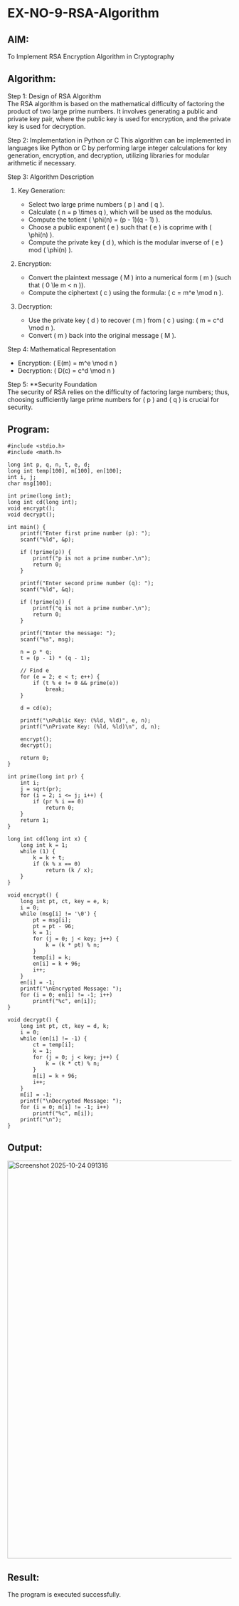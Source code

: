 # EX-NO-9-RSA-Algorithm

## AIM:
To Implement RSA Encryption Algorithm in Cryptography

## Algorithm:


Step 1: Design of RSA Algorithm  
The RSA algorithm is based on the mathematical difficulty of factoring the product of two large prime numbers. It involves generating a public and private key pair, where the public key is used for encryption, and the private key is used for decryption.

Step 2: Implementation in Python or C 
This algorithm can be implemented in languages like Python or C by performing large integer calculations for key generation, encryption, and decryption, utilizing libraries for modular arithmetic if necessary.

Step 3: Algorithm Description  
1. Key Generation:
   - Select two large prime numbers \( p \) and \( q \).
   - Calculate \( n = p \times q \), which will be used as the modulus.
   - Compute the totient \( \phi(n) = (p - 1)(q - 1) \).
   - Choose a public exponent \( e \) such that \( e \) is coprime with \( \phi(n) \).
   - Compute the private key \( d \), which is the modular inverse of \( e \) mod \( \phi(n) \).

2. Encryption:
   - Convert the plaintext message \( M \) into a numerical form \( m \) (such that \( 0 \le m < n \)).
   - Compute the ciphertext \( c \) using the formula: \( c = m^e \mod n \).

3. Decryption:
   - Use the private key \( d \) to recover \( m \) from \( c \) using: \( m = c^d \mod n \).
   - Convert \( m \) back into the original message \( M \).

Step 4: Mathematical Representation  
- Encryption: \( E(m) = m^e \mod n \)
- Decryption: \( D(c) = c^d \mod n \)

Step 5: **Security Foundation  
The security of RSA relies on the difficulty of factoring large numbers; thus, choosing sufficiently large prime numbers for \( p \) and \( q \) is crucial for security.

## Program:
```
#include <stdio.h>
#include <math.h>

long int p, q, n, t, e, d;
long int temp[100], m[100], en[100];
int i, j;
char msg[100];

int prime(long int);
long int cd(long int);
void encrypt();
void decrypt();

int main() {
    printf("Enter first prime number (p): ");
    scanf("%ld", &p);

    if (!prime(p)) {
        printf("p is not a prime number.\n");
        return 0;
    }

    printf("Enter second prime number (q): ");
    scanf("%ld", &q);

    if (!prime(q)) {
        printf("q is not a prime number.\n");
        return 0;
    }

    printf("Enter the message: ");
    scanf("%s", msg);

    n = p * q;
    t = (p - 1) * (q - 1);

    // Find e
    for (e = 2; e < t; e++) {
        if (t % e != 0 && prime(e))
            break;
    }

    d = cd(e);

    printf("\nPublic Key: (%ld, %ld)", e, n);
    printf("\nPrivate Key: (%ld, %ld)\n", d, n);

    encrypt();
    decrypt();

    return 0;
}

int prime(long int pr) {
    int i;
    j = sqrt(pr);
    for (i = 2; i <= j; i++) {
        if (pr % i == 0)
            return 0;
    }
    return 1;
}

long int cd(long int x) {
    long int k = 1;
    while (1) {
        k = k + t;
        if (k % x == 0)
            return (k / x);
    }
}

void encrypt() {
    long int pt, ct, key = e, k;
    i = 0;
    while (msg[i] != '\0') {
        pt = msg[i];
        pt = pt - 96;
        k = 1;
        for (j = 0; j < key; j++) {
            k = (k * pt) % n;
        }
        temp[i] = k;
        en[i] = k + 96;
        i++;
    }
    en[i] = -1;
    printf("\nEncrypted Message: ");
    for (i = 0; en[i] != -1; i++)
        printf("%c", en[i]);
}

void decrypt() {
    long int pt, ct, key = d, k;
    i = 0;
    while (en[i] != -1) {
        ct = temp[i];
        k = 1;
        for (j = 0; j < key; j++) {
            k = (k * ct) % n;
        }
        m[i] = k + 96;
        i++;
    }
    m[i] = -1;
    printf("\nDecrypted Message: ");
    for (i = 0; m[i] != -1; i++)
        printf("%c", m[i]);
    printf("\n");
}
```

## Output:
<img width="1628" height="893" alt="Screenshot 2025-10-24 091316" src="https://github.com/user-attachments/assets/8f8edae3-2b84-4581-86d1-451687f3721b" />


## Result:
 The program is executed successfully.
